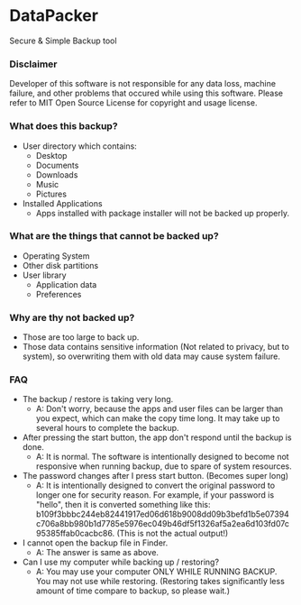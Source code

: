 # DataPacker
Secure & Simple Backup tool



### Disclaimer

Developer of this software is not responsible for any data loss, machine failure, and other problems that occured while using this software. Please refer to MIT Open Source License for copyright and usage license.



### What does this backup?

- User directory which contains:
  - Desktop
  - Documents
  - Downloads
  - Music
  - Pictures
- Installed Applications
  - Apps installed with package installer will not be backed up properly.



### What are the things that cannot be backed up?

- Operating System
- Other disk partitions
- User library
  - Application data
  - Preferences



### Why are thy not backed up?

- Those are too large to back up.
- Those data contains sensitive information (Not related to privacy, but to system), so overwriting them with old data may cause system failure.



### FAQ

- The backup / restore is taking very long.
  - A: Don't worry, because the apps and user files can be larger than you expect, which can make the copy time long. It may take up to several hours to complete the backup.
- After pressing the start button, the app don't respond until the backup is done.
  - A: It is normal. The software is intentionally designed to become not responsive when running backup, due to spare of system resources.
- The password changes after I press start button. (Becomes super long)
  - A: It is intentionally designed to convert the original password to longer one for security reason. For example, if your password is "hello", then it is converted something like this: b109f3bbbc244eb82441917ed06d618b9008dd09b3befd1b5e07394c706a8bb980b1d7785e5976ec049b46df5f1326af5a2ea6d103fd07c95385ffab0cacbc86. (This is not the actual output!)
- I cannot open the backup file in Finder.
  - A: The answer is same as above.
- Can I use my computer while backing up / restoring?
  - A: You may use your computer ONLY WHILE RUNNING BACKUP. You may not use while restoring. (Restoring takes significantly less amount of time compare to backup, so please wait.)


